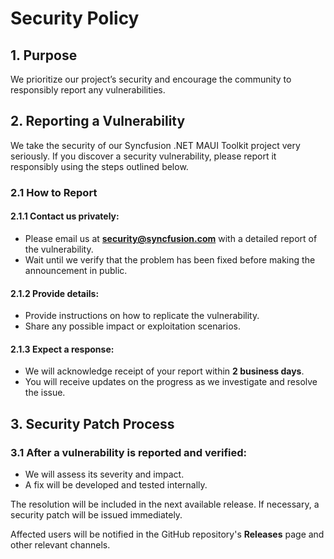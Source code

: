 # Security Policy

## 1. Purpose

We prioritize our project’s security and encourage the community to responsibly report any vulnerabilities.

## 2. Reporting a Vulnerability

We take the security of our Syncfusion .NET MAUI Toolkit project very seriously. If you discover a security vulnerability, please report it responsibly using the steps outlined below.

### 2.1 How to Report

#### 2.1.1 Contact us privately:
- Please email us at **security@syncfusion.com** with a detailed report of the vulnerability.
- Wait until we verify that the problem has been fixed before making the announcement in public.

#### 2.1.2 Provide details:
- Provide instructions on how to replicate the vulnerability.
- Share any possible impact or exploitation scenarios.

#### 2.1.3 Expect a response:
- We will acknowledge receipt of your report within **2 business days**.
- You will receive updates on the progress as we investigate and resolve the issue.

## 3. Security Patch Process

### 3.1 After a vulnerability is reported and verified:
- We will assess its severity and impact.
- A fix will be developed and tested internally.

The resolution will be included in the next available release. If necessary, a security patch will be issued immediately.

Affected users will be notified in the GitHub repository's **Releases** page and other relevant channels.